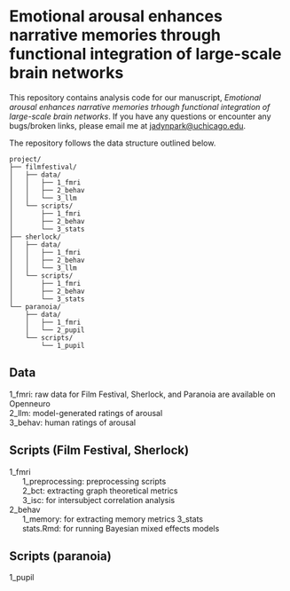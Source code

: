 # Emotional arousal enhances narrative memories through functional integration of large-scale brain networks

This repository contains analysis code for our manuscript, *Emotional arousal enhances narrative memories trhough functional integration of large-scale brain networks*. If you have any questions or encounter any bugs/broken links, please email me at jadynpark@uchicago.edu.

The repository follows the data structure outlined below.

```
project/
├── filmfestival/
│   ├── data/
│   │   ├── 1_fmri
│   │   ├── 2_behav
│   │   └── 3_llm
│   └── scripts/
│       ├── 1_fmri
│       ├── 2_behav
│       └── 3_stats
├── sherlock/
│   ├── data/
│   │   ├── 1_fmri
│   │   ├── 2_behav
│   │   └── 3_llm
│   └── scripts/
│       ├── 1_fmri
│       ├── 2_behav
│       └── 3_stats
└── paranoia/
    ├── data/
    │   ├── 1_fmri
    │   └── 2_pupil
    └── scripts/
        └── 1_pupil

```

## Data
1_fmri: raw data for Film Festival, Sherlock, and Paranoia are available on Openneuro  
2_llm: model-generated ratings of arousal  
3_behav: human ratings of arousal  

## Scripts (Film Festival, Sherlock)
1_fmri  
&nbsp;&nbsp;&nbsp;&nbsp;&nbsp;&nbsp;1_preprocessing: preprocessing scripts  
&nbsp;&nbsp;&nbsp;&nbsp;&nbsp;&nbsp;2_bct: extracting graph theoretical metrics  
&nbsp;&nbsp;&nbsp;&nbsp;&nbsp;&nbsp;3_isc: for intersubject correlation analysis  
2_behav  
&nbsp;&nbsp;&nbsp;&nbsp;&nbsp;&nbsp;1_memory: for extracting memory metrics
3_stats  
&nbsp;&nbsp;&nbsp;&nbsp;&nbsp;&nbsp;stats.Rmd: for running Bayesian mixed effects models

## Scripts (paranoia)
1_pupil  



